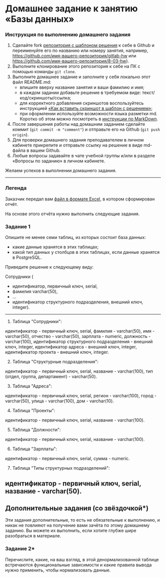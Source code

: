 # Домашнее задание к занятию «Базы данных»

### Инструкция по выполнению домашнего задания

1. Сделайте fork [репозитория c шаблоном решения](https://github.com/netology-code/sys-pattern-homework) к себе в Github и переименуйте его по названию или номеру занятия, например, https://github.com/имя-вашего-репозитория/gitlab-hw или https://github.com/имя-вашего-репозитория/8-03-hw).
2. Выполните клонирование этого репозитория к себе на ПК с помощью команды `git clone`.
3. Выполните домашнее задание и заполните у себя локально этот файл README.md:
   - впишите вверху название занятия и ваши фамилию и имя;
   - в каждом задании добавьте решение в требуемом виде: текст/код/скриншоты/ссылка;
   - для корректного добавления скриншотов воспользуйтесь инструкцией [«Как вставить скриншот в шаблон с решением»](https://github.com/netology-code/sys-pattern-homework/blob/main/screen-instruction.md);
   - при оформлении используйте возможности языка разметки md. Коротко об этом можно посмотреть в [инструкции по MarkDown](https://github.com/netology-code/sys-pattern-homework/blob/main/md-instruction.md).
4. После завершения работы над домашним заданием сделайте коммит (`git commit -m "comment"`) и отправьте его на Github (`git push origin`).
5. Для проверки домашнего задания преподавателем в личном кабинете прикрепите и отправьте ссылку на решение в виде md-файла в вашем Github.
6. Любые вопросы задавайте в чате учебной группы и/или в разделе «Вопросы по заданию» в личном кабинете.

Желаем успехов в выполнении домашнего задания.

---
### Легенда

Заказчик передал вам [файл в формате Excel](https://github.com/netology-code/sdb-homeworks/blob/main/resources/hw-12-1.xlsx), в котором сформирован отчёт. 

На основе этого отчёта нужно выполнить следующие задания.

### Задание 1

Опишите не менее семи таблиц, из которых состоит база данных:

- какие данные хранятся в этих таблицах;
- какой тип данных у столбцов в этих таблицах, если данные хранятся в PostgreSQL.

Приведите решение к следующему виду:

Сотрудники (

- идентификатор, первичный ключ, serial,
- фамилия varchar(50),
- ...
- идентификатор структурного подразделения, внешний ключ, integer).

---

1. Таблица "Сотрудники": 
 
идентификатор - первичный ключ, serial, 
фамилия - varchar(50), 
имя - varchar(50), 
отчество - varchar(50), 
зарплата - numeric, 
должность - varchar(100), 
идентификатор структурного подразделения - внешний ключ, integer, 
идентификатор адреса - внешний ключ, integer, 
идентификатор проекта - внешний ключ, integer. 
 
2. Таблица "Структурные подразделения": 
 
идентификатор - первичный ключ, serial, 
название - varchar(100), 
тип (отдел, группа, департамент) - varchar(50). 
 
3. Таблица "Адреса": 
 
идентификатор - первичный ключ, serial, 
регион - varchar(100), 
город - varchar(50), 
улица - varchar(100), 
дом - varchar(10). 
 
4. Таблица "Проекты": 
 
идентификатор - первичный ключ, serial, 
название - varchar(100). 
 
5. Таблица "Должности": 
 
идентификатор - первичный ключ, serial, 
название - varchar(100). 
 
6. Таблица "Зарплаты": 
 
идентификатор - первичный ключ, serial, 
сумма - numeric. 
 
7. Таблица "Типы структурных подразделений": 
 
идентификатор - первичный ключ, serial, 
название - varchar(50).
---
## Дополнительные задания (со звёздочкой*)
Эти задания дополнительные, то есть не обязательные к выполнению, и никак не повлияют на получение вами зачёта по этому домашнему заданию. Вы можете их выполнить, если хотите глубже шире разобраться в материале.


### Задание 2*

Перечислите, какие, на ваш взгляд, в этой денормализованной таблице встречаются функциональные зависимости и какие правила вывода нужно применить, чтобы нормализовать данные.
